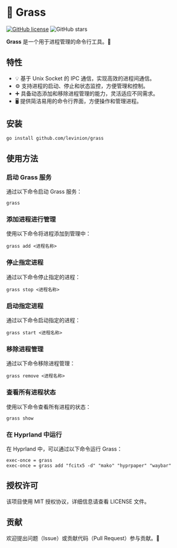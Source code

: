 # 🌱 Grass

[![GitHub license](https://img.shields.io/github/license/levinion/grass)](https://github.com/levinion/grass/blob/main/LICENSE)
![GitHub stars](https://img.shields.io/github/stars/levinion/grass?style=social)

**Grass** 是一个用于进程管理的命令行工具。🚀

## 特性

- 💡 基于 Unix Socket 的 IPC 通信，实现高效的进程间通信。
- ⚙️ 支持进程的启动、停止和状态监控，方便管理和控制。
- ➕ 具备动态添加和移除进程管理的能力，灵活适应不同需求。
- 🖥️ 提供简洁易用的命令行界面，方便操作和管理进程。

## 安装

```bash
go install github.com/levinion/grass
```

## 使用方法

### 启动 Grass 服务

通过以下命令启动 Grass 服务：
```
grass
```

### 添加进程进行管理

使用以下命令将进程添加到管理中：
```
grass add <进程名称>
```

### 停止指定进程 

通过以下命令停止指定的进程：
```
grass stop <进程名称>
```

### 启动指定进程

通过以下命令启动指定的进程：
```
grass start <进程名称> 
```

### 移除进程管理

通过以下命令移除进程管理：
```
grass remove <进程名称>
```

### 查看所有进程状态

使用以下命令查看所有进程的状态：
```
grass show
```

### 在 Hyprland 中运行

在 Hyprland 中，可以通过以下命令运行 Grass：
```
exec-once = grass
exec-once = grass add "fcitx5 -d" "mako" "hyprpaper" "waybar"
```

## 授权许可

该项目使用 MIT 授权协议，详细信息请查看 LICENSE 文件。

## 贡献

欢迎提出问题（Issue）或贡献代码（Pull Request）参与贡献。🤝